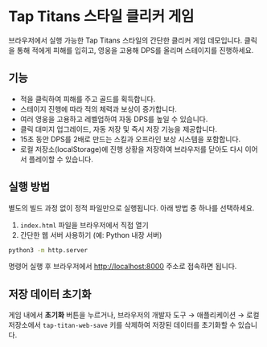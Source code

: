 # Tap Titans 스타일 클리커 게임

브라우저에서 실행 가능한 Tap Titans 스타일의 간단한 클리커 게임 데모입니다. 클릭을 통해 적에게 피해를 입히고, 영웅을 고용해 DPS를 올리며 스테이지를 진행하세요.

## 기능

- 적을 클릭하여 피해를 주고 골드를 획득합니다.
- 스테이지 진행에 따라 적의 체력과 보상이 증가합니다.
- 여러 영웅을 고용하고 레벨업하여 자동 DPS를 높일 수 있습니다.
- 클릭 대미지 업그레이드, 자동 저장 및 즉시 저장 기능을 제공합니다.
- 15초 동안 DPS를 2배로 만드는 스킬과 오프라인 보상 시스템을 포함합니다.
- 로컬 저장소(localStorage)에 진행 상황을 저장하여 브라우저를 닫아도 다시 이어서 플레이할 수 있습니다.

## 실행 방법

별도의 빌드 과정 없이 정적 파일만으로 실행됩니다. 아래 방법 중 하나를 선택하세요.

1. `index.html` 파일을 브라우저에서 직접 열기
2. 간단한 웹 서버 사용하기 (예: Python 내장 서버)

```bash
python3 -m http.server
```

명령어 실행 후 브라우저에서 <http://localhost:8000> 주소로 접속하면 됩니다.

## 저장 데이터 초기화

게임 내에서 **초기화** 버튼을 누르거나, 브라우저의 개발자 도구 → 애플리케이션 → 로컬 저장소에서 `tap-titan-web-save` 키를 삭제하여 저장된 데이터를 초기화할 수 있습니다.
